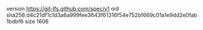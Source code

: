 version https://git-lfs.github.com/spec/v1
oid sha256:d4c21df1c1d3a6a999fee3643f61316f54e752bf669c01a1e9dd2e0fab1bdbf6
size 1606
